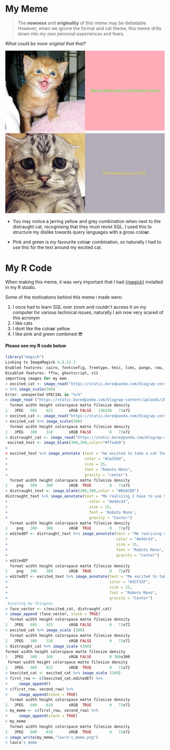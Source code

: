 # My Meme
>  The **newness** and **originality** of this meme may be debatable. 
However, when we ignore the format and cat theme, this meme drills down into my own personal experiences and fears.

_What could be more original that that?_


![](laura's_meme.png)


* You may notice a jarring yellow and grey combination when next to the distraught cat, recognising that they must revist SQL. I used this to structure my dislike towards query languages with a gross colo**u**r. 

* Pink and green is my favourite colo**u**r combination, so naturally I had to use this for the text around my excited cat. 

# My R Code

When making this meme, it was very important that I had [{magick}](https://cran.r-project.org/web/packages/magick/vignettes/intro.html) installed in my R studio.

Some of the motivations behind this meme i made were:
1. I once had to learn SQL over zoom and couldn't access it on my computer for various technical issues, naturally I am now very scared of this acronym
2. I like cats
3. I dont like the colo**u**r yellow
4. I like pink and green combined 😎


#### Please see my R code below 

```r
library("magick")
Linking to ImageMagick 6.9.12.3
Enabled features: cairo, fontconfig, freetype, heic, lcms, pango, raw, rsvg, webp
Disabled features: fftw, ghostscript, x11
importing images for my mem
> excited_cat <- image_read("https://static.boredpanda.com/blog/wp-content/uploads/2015/07/smiling-cat-19__605.jpg")
> %>% image_scale(300)
Error: unexpected SPECIAL in "%>%"
> image_read ("https://static.boredpanda.com/blog/wp-content/uploads/2015/07/smiling-cat-19__605.jpg")
  format width height colorspace matte filesize density
1   JPEG   605    625       sRGB FALSE   136328   72x72
> excited_cat <- image_read("https://static.boredpanda.com/blog/wp-content/uploads/2015/07/smiling-cat-19__605.jpg")
> excited_cat %>% image_scale(300)
  format width height colorspace matte filesize density
1   JPEG   300    310       sRGB FALSE        0   72x72
> distraught_cat <- image_read("https://static.boredpanda.com/blog/wp-content/uploads/2017/09/saddest-cat-luhu-maggie-liu-lanlan731-38-59c0bfed09657__700.jpg") %>% image_scale (300)
 excited_text <- image_blank(300,300,color="#ffaeb9")
> 
> excited_text %>% image_annotate (text = "me excited to take a cat themed course", 
+                                  color = "#2a293d",
+                                  size = 15,
+                                  font = "Roboto Mono",
+                                  gravity = "center")
  format width height colorspace matte filesize density
1    png   300    300       sRGB  TRUE        0   72x72
> distraught_text <- image_blank(300,300,color = "#B3ACB9")
distraught_text %>% image_annotate(text = "Me realsiing I have to use SQL",
+                                    color = "#e9dc43",
+                                    size = 15,
+                                    font = 'Roboto Mono',
+                                    gravity = "Center")
  format width height colorspace matte filesize density
1    png   300    300       sRGB  TRUE        0   72x72
> editedDT <- distraught_text %>% image_annotate(text = "Me realising we use SQL",
+                                                color = "#e9dc43",
+                                                size = 15,
+                                                font = "Roboto Mono",
+                                                gravity = "center")
> editedDT
  format width height colorspace matte filesize density
1    png   300    300       sRGB  TRUE        0   72x72
> editedET <- excited_text %>% image_annotate(text = "Me excited to take a cat themed course",
+                                             color = "#3CF33F",
+                                             size = 15,
+                                             font = "Roboto Mono",
+                                             gravity = "Center")
 #joining my thingies
> face_vector <- c(excited_cat, distraught_cat)
> image_append (face_vector, stack = TRUE)
  format width height colorspace matte filesize density
1   JPEG   605    925       sRGB FALSE        0   72x72
> excited_cat %>% image_scale (300)
  format width height colorspace matte filesize density
1   JPEG   300    310       sRGB FALSE        0   72x72
> distraught_cat %>% image_scale (300)
format width height colorspace matte filesize density
1   JPEG   300    300       sRGB FALSE        0 300x300
 format width height colorspace matte filesize density
1   JPEG   905    925       sRGB  TRUE        0   72x72
> Sexcited_cat <- excited_cat %>% image_scale (300)
> first_row <- c(Sexcited_cat,editedET) %>% 
+     image_append()
> c(first_row, second_row) %>% 
+     image_append(stack = TRUE)
  format width height colorspace matte filesize density
1   JPEG   600    610       sRGB  TRUE        0   72x72
> my_meme <- c(first_row, second_row) %>% 
+     image_append(stack = TRUE)
> my_meme 
  format width height colorspace matte filesize density
1   JPEG   600    610       sRGB  TRUE        0   72x72
> image_write(my_meme,"laura's_meme.png")
> laura's_meme
```
